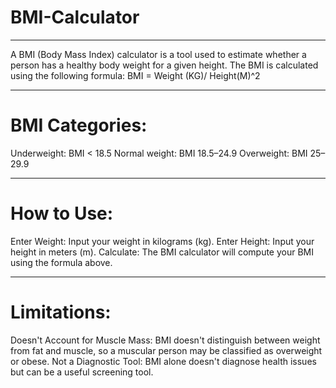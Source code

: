 # BMI-Calculator
---
A BMI (Body Mass Index) calculator is a tool used to estimate whether a person has a healthy body weight for a given height. 
The BMI is calculated using the following formula: 
                                                BMI = Weight (KG)/ Height(M)^2 

 ---
# BMI Categories:
Underweight: BMI < 18.5
Normal weight: BMI 18.5–24.9
Overweight: BMI 25–29.9

--- 
# How to Use:
Enter Weight: Input your weight in kilograms (kg).
Enter Height: Input your height in meters (m).
Calculate: The BMI calculator will compute your BMI using the formula above.

--- 
# Limitations:
Doesn't Account for Muscle Mass: BMI doesn't distinguish between weight from fat and muscle, so a muscular person may be classified as overweight or obese.
Not a Diagnostic Tool: BMI alone doesn't diagnose health issues but can be a useful screening tool.
                                                      ​

